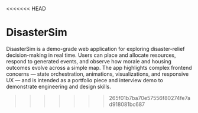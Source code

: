 <<<<<<< HEAD

# DisasterSim
DisasterSim is a demo-grade web application for exploring disaster-relief decision-making in real time. Users can place and allocate resources, respond to generated events, and observe how morale and housing outcomes evolve across a simple map. The app highlights complex frontend concerns — state orchestration, animations, visualizations, and responsive UX — and is intended as a portfolio piece and interview demo to demonstrate engineering and design skills.

> > > > > > > 265f01b7ba70e57556f80274fe7ad918081bc687
